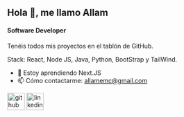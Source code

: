 ## Hola 👋, me llamo Allam
#### Software Developer

Tenéis todos mis proyectos en el tablón de GitHub.

Stack: React, Node JS, Java, Python, BootStrap y TailWind.

- 🌱 Estoy aprendiendo Next.JS
- 📫 Cómo contactarme: allamemc@gmail.com 


[<img src='https://cdn.jsdelivr.net/npm/simple-icons@3.0.1/icons/github.svg' alt='github' height='40'>](https://github.com/allamemc)  [<img src='https://cdn.jsdelivr.net/npm/simple-icons@3.0.1/icons/linkedin.svg' alt='linkedin' height='40'>](https://www.linkedin.com/in/allam-miranda-carrasco-368429256)  



